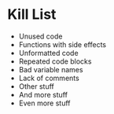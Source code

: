 Kill List
=========
* Unused code
* Functions with side effects
* Unformatted code
* Repeated code blocks
* Bad variable names
* Lack of comments
* Other stuff
* And more stuff
* Even more stuff
